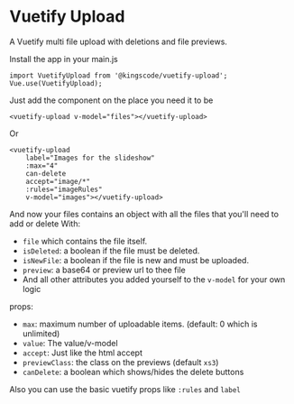 # Vuetify Upload
A Vuetify multi file upload with deletions and file previews.

Install the app in your main.js
    
    import VuetifyUpload from '@kingscode/vuetify-upload';
    Vue.use(VuetifyUpload);

Just add the component on the place you need it to be

    <vuetify-upload v-model="files"></vuetify-upload>
    
Or
    
    <vuetify-upload
        label="Images for the slideshow"
        :max="4"
        can-delete
        accept="image/*"
        :rules="imageRules"
        v-model="images"></vuetify-upload>
    
And now your files contains an object with all the files that you'll need to add or delete
With:

- `file` which contains the file itself.
- `isDeleted`: a boolean if the file must be deleted.
- `isNewFile`: a boolean if the file is new and must be uploaded.
- `preview`: a base64 or  preview url to thee file
- And all other attributes you added yourself to the `v-model` for your own logic

props:
- `max`: maximum number of uploadable items. (default: 0 which is unlimited)
- `value`: The value/v-model
- `accept`: Just like the html accept
- `previewClass`: the class on the previews (default `xs3`)
- `canDelete`: a boolean which shows/hides the delete buttons

Also you can use the basic vuetify props like `:rules` and `label`
